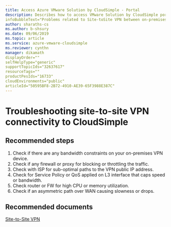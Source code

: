```yaml
--- 
title: Access Azure VMware Solution by CloudSimple - Portal 
description: Describes how to access VMware Solution by CloudSimple portal from Azure portal
infoBubbleText="Problems related to Site-toSite VPN between on-premises and Private Cloud network, routing issues, new routes configuration"
author: sharaths-cs 
ms.author: b-shsury 
ms.date: 09/06/2019 
ms.topic: article 
ms.service: azure-vmware-cloudsimple 
ms.reviewer: cynthn 
manager: dikamath
displayOrder=""
selfHelpType="generic"
supportTopicIds="32637617"
resourceTags=""
productPesIds="16733"
cloudEnvironments="public"
articleId="50595BF8-2B72-4910-AE39-65F3988E387C"
---
```


# Troubleshooting site-to-site VPN connectivity to CloudSimple 

## **Recommended steps**

1. Check if there are any bandwidth constraints on your on-premises VPN device. <br>
2. Check if any firewall or proxy for  blocking or throttling the traffic. <br>
3. Check with ISP for sub-optimal paths to the VPN public IP address. <br>
4. Check for Service Policy or QoS applied on L3 interface that caps speed or bandwidth. <br>
5. Check router or FW for high CPU or memory utilization. <br>
6. Check if an asymmetric path over WAN causing slowness or drops. <br>

## **Recommended documents**

[Site-to-Site VPN](https://docs.microsoft.com/en-us/azure/vmware-cloudsimple/vpn-gateway#set-up-a-site-to-site-vpn-gateway)